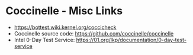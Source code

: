 # Coccinelle - Misc Links

* <https://bottest.wiki.kernel.org/coccicheck>
* Coccinelle source code: <https://github.com/coccinelle/coccinelle>
* Intel 0-Day Test Service: <https://01.org/lkp/documentation/0-day-test-service>

<!-- EOF -->
